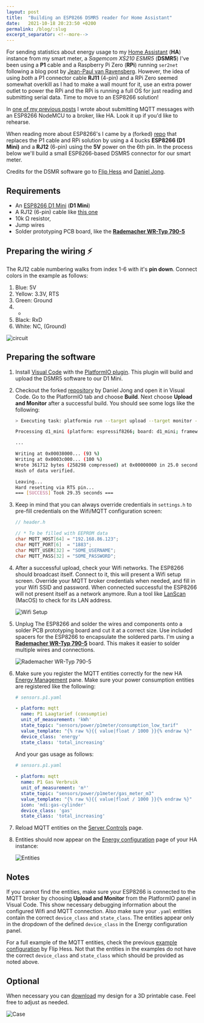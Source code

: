 ```yaml
---
layout: post
title:  "Building an ESP8266 DSMR5 reader for Home Assistant"
date:   2021-10-18 20:23:50 +0200
permalink: /blog/:slug
excerpt_separator: <!--more-->
---
```


For sending statistics about energy usage to my [Home Assistant](https://www.home-assistant.io/) (**HA**) instance from my smart meter, a *Sagemcom XS210 ESMR5* (**DSMR5**) I've been using a **P1** cable and a Raspberry Pi Zero (**RPi**) running `ser2net` following a blog post by [Jean-Paul van Ravensberg](https://devsecninja.com/). However, the idea of using *both* a P1 connector cable **RJ11** (4-pin) and a RPi Zero seemed somewhat overkill as I had to make a wall mount for it, use an extra power outlet to power the RPi and the RPi is running a full OS for just reading and submitting serial data. Time to move to an ESP8266 solution!

<!--more-->

In [one of my previous posts](/blog/esp8266-mqtt) I wrote about submitting MQTT messages with an ESP8266 NodeMCU to a broker, like HA. Look it up if you'd like to rehearse.

When reading more about ESP8266's I came by a (forked) [repo](https://github.com/daniel-jong/esp8266_p1meter) that replaces the P1 cable and RPi solution by using a 4 bucks **ESP8266 (D1 Mini)** and a **RJ12** (6-pin) using the **5V** power on the 6th pin. In the process below we'll build a small ESP8266-based DSMR5 connector for our smart meter.

Credits for the DSMR software go to [Flip Hess](https://github.com/fliphess/esp8266_p1meter) and [Daniel Jong](https://github.com/daniel-jong/esp8266_p1meter).

## Requirements

* An [ESP8266 D1 Mini](https://www.amazon.nl/gp/product/B0754N794H/) (**D1 Mini**)
* A RJ12 (6-pin) cable like [this one](https://www.tinytronics.nl/shop/nl/kabels-en-connectoren/kabels-en-adapters/ethernet-en-telefoon/rj12-naar-6-pins-dupont-jumper-adapter)
* 10k Ω resistor,
* Jump wires
* Solder prototyping PCB board, like the [**Rademacher WR-Typ 790-5**](https://www.amazon.fr/LOCHRASTERPLATTE-790-5-HP-160-100/dp/B003A62ZLI)

## Preparing the wiring ⚡

The RJ12 cable numbering walks from index 1-6 with it's **pin down**. Connect colors in the example as follows:

1. Blue: 5V
2. Yellow: 3.3V, RTS
3. Green: Ground
4. -
5. Black: RxD
6. White: NC, (Ground)

![circuit](https://i.imgur.com/pzu2NJJ.png)

## Preparing the software

1. Install [Visual Code](https://code.visualstudio.com/) with the [PlatformIO plugin](https://platformio.org/install/ide?install=vscode). This plugin will build and upload the DSMR5 software to our D1 Mini. 

2. Checkout the forked [repository](https://github.com/daniel-jong/esp8266_p1meter) by Daniel Jong and open it in Visual Code. Go to the PlatformIO tab and choose **Build**. Next choose **Upload and Monitor** after a successful build. You should see some logs like the following:
    
    ```bash
    > Executing task: platformio run --target upload --target monitor --environment d1_mini <
    
    Processing d1_mini (platform: espressif8266; board: d1_mini; framework: arduino)
   
    ...
    
    Writing at 0x00038000... (93 %)
    Writing at 0x0003c000... (100 %)
    Wrote 361712 bytes (258298 compressed) at 0x00000000 in 25.0 seconds (effective 115.8 kbit/s)...
    Hash of data verified.
    
    Leaving...
    Hard resetting via RTS pin...
    === [SUCCESS] Took 29.35 seconds ===
    ```

3. Keep in mind that you can always override credentials in `settings.h` to pre-fill credentials on the Wifi/MQTT configuration screen:
   ```c++
   // header.h
   
   // * To be filled with EEPROM data
   char MQTT_HOST[64] = "192.168.86.123";
   char MQTT_PORT[6]  = "1883";
   char MQTT_USER[32] = "SOME_USERNAME";
   char MQTT_PASS[32] = "SOME_PASSWORD";
   ```

4. After a successful upload, check your Wifi networks. The ESP8266 should broadcast itself. Connect to it, this will present a Wifi setup screen. Override your MQTT broker credentials when needed, and fill in your Wifi SSID and password. When connected successful the ESP8266 will not present itself as a network anymore. Run a tool like [LanScan](https://apps.apple.com/nl/app/lanscan/id472226235) (MacOS) to check for its LAN address.

   ![Wifi Setup](https://i.imgur.com/VaY8G5g.png)

5. Unplug The ESP8266 and solder the wires and components onto a solder PCB prototyping board and cut it at a correct size. Use included spacers for the ESP8266 to encapsulate the soldered parts. I'm using a [**Rademacher WR-Typ 790-5**](https://www.amazon.fr/LOCHRASTERPLATTE-790-5-HP-160-100/dp/B003A62ZLI) board. This makes it easier to solder multiple wires and connections.

   ![Rademacher WR-Typ 790-5](https://i.imgur.com/8jperpp.jpg)
   

6. Make sure you register the MQTT entities correctly for the new HA [Energy Management](https://my.home-assistant.io/redirect/energy/) pane.
   Make sure your power consumption entities are registered like the following:
   
   ```yaml
   # sensors.p1.yaml
   
   - platform: mqtt
     name: P1 Laagtarief (consumptie)
     unit_of_measurement: 'kWh'
     state_topic: "sensors/power/p1meter/consumption_low_tarif"
     value_template: "{% raw %}{{ value|float / 1000 }}{% endraw %}"
     device_class: 'energy'
     state_class: 'total_increasing'
   ```
   
   And your gas usage as follows:
   
   ```yaml
   # sensors.p1.yaml
  
   - platform: mqtt
     name: P1 Gas Verbruik
     unit_of_measurement: 'm³'
     state_topic: "sensors/power/p1meter/gas_meter_m3"
     value_template: "{% raw %}{{ value|float / 1000 }}{% endraw %}"
     icon: 'mdi:gas-cylinder'
     device_class: 'gas'
     state_class: 'total_increasing'
   ```


7. Reload MQTT entities on the [Server Controls](https://my.home-assistant.io/redirect/server_controls/) page.

8. Entities should now appear on the [Energy configuration](https://my.home-assistant.io/redirect/config_energy/) page of your HA instance:

   ![Entities](https://i.imgur.com/kG1b2ut.png)
   
   
## Notes
If you cannot find the entities, make sure your ESP8266 is connected to the MQTT broker by choosing **Upload and Monitor** from the PlatformIO panel in Visual Code. This show necessary debugging information about the configured Wifi and MQTT connection. Also make sure your `.yaml` entities contain the correct `device_class` and `state_class`. The entities appear only in the dropdown of the defined `device_class` in the Energy configuration panel.

For a full example of the MQTT entities, check the previous [example configuration](https://github.com/fliphess/esp8266_p1meter) by Flip Hess. Not that the entities in the examples do not have the correct `device_class` and `state_class` which should be provided as noted above.

## Optional
When necessary you can [download](/assets/downloads/Case_DSMR5_ESP8266_D1_Mini.stl) my design for a 3D printable case. Feel free to adjust as needed.

![Case](https://i.imgur.com/5hWs3eK.png)

